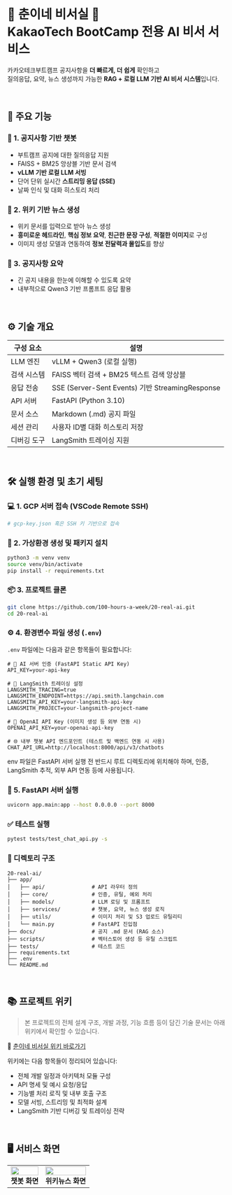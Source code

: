 # 💛 춘이네 비서실 🤎 <br> KakaoTech BootCamp 전용 AI 비서 서비스

카카오테크부트캠프 공지사항을 **더 빠르게, 더 쉽게** 확인하고  
질의응답, 요약, 뉴스 생성까지 가능한 **RAG + 로컬 LLM 기반 AI 비서 시스템**입니다.

<br>

## 📌 주요 기능

### 🤖 1. 공지사항 기반 챗봇
- 부트캠프 공지에 대한 질의응답 지원
- FAISS + BM25 앙상블 기반 문서 검색
- **vLLM 기반 로컬 LLM 서빙**
- 단어 단위 실시간 **스트리밍 응답 (SSE)**
- 날짜 인식 및 대화 히스토리 처리

### 📰 2. 위키 기반 뉴스 생성
- 위키 문서를 입력으로 받아 뉴스 생성
- **흥미로운 헤드라인**, **핵심 정보 요약**, **친근한 문장 구성**, **적절한 이미지**로 구성
- 이미지 생성 모델과 연동하여 **정보 전달력과 몰입도**를 향상

### 📝 3. 공지사항 요약
- 긴 공지 내용을 한눈에 이해할 수 있도록 요약
- 내부적으로 Qwen3 기반 프롬프트 응답 활용

<br>

## ⚙️ 기술 개요

| 구성 요소 | 설명 |
|-----------|------|
| LLM 엔진 | vLLM + Qwen3 (로컬 실행) |
| 검색 시스템 | FAISS 벡터 검색 + BM25 텍스트 검색 앙상블 |
| 응답 전송 | SSE (Server-Sent Events) 기반 StreamingResponse |
| API 서버 | FastAPI (Python 3.10) |
| 문서 소스 | Markdown (.md) 공지 파일 |
| 세션 관리 | 사용자 ID별 대화 히스토리 저장 |
| 디버깅 도구 | LangSmith 트레이싱 지원 |

<br>

## 🛠️ 실행 환경 및 초기 세팅

### 💻 1. GCP 서버 접속 (VSCode Remote SSH)
```bash
# gcp-key.json 혹은 SSH 키 기반으로 접속
```

### 🧪 2. 가상환경 생성 및 패키지  설치
```bash
python3 -m venv venv
source venv/bin/activate
pip install -r requirements.txt
```

### 📦 3. 프로젝트 클론
```bash
git clone https://github.com/100-hours-a-week/20-real-ai.git
cd 20-real-ai
```

### ⚙️ 4. 환경변수 파일 생성 (`.env`)
`.env` 파일에는 다음과 같은 항목들이 필요합니다:
```env
# 🔐 AI 서버 인증 (FastAPI Static API Key)
API_KEY=your-api-key

# 🧪 LangSmith 트레이싱 설정
LANGSMITH_TRACING=true
LANGSMITH_ENDPOINT=https://api.smith.langchain.com
LANGSMITH_API_KEY=your-langsmith-api-key
LANGSMITH_PROJECT=your-langsmith-project-name

# 🤖 OpenAI API Key (이미지 생성 등 외부 연동 시)
OPENAI_API_KEY=your-openai-api-key

# 🌐 내부 챗봇 API 엔드포인트 (테스트 및 백엔드 연동 시 사용)
CHAT_API_URL=http://localhost:8000/api/v3/chatbots
```
env 파일은 FastAPI 서버 실행 전 반드시 루트 디렉토리에 위치해야 하며,
인증, LangSmith 추적, 외부 API 연동 등에 사용됩니다.

### 🚀 5. FastAPI 서버 실행
```bash
uvicorn app.main:app --host 0.0.0.0 --port 8000
```

### ✅ 테스트 실행
```bash
pytest tests/test_chat_api.py -s
```

### 📁 디렉토리 구조
```
20-real-ai/
├── app/
│   ├── api/               # API 라우터 정의
│   ├── core/              # 인증, 유틸, 예외 처리
│   ├── models/            # LLM 로딩 및 프롬프트
│   ├── services/          # 챗봇, 요약, 뉴스 생성 로직
│   ├── utils/             # 이미지 처리 및 S3 업로드 유틸리티
│   └── main.py            # FastAPI 진입점
├── docs/                  # 공지 .md 문서 (RAG 소스)
├── scripts/               # 벡터스토어 생성 등 유틸 스크립트
├── tests/                 # 테스트 코드
├── requirements.txt
├── .env
└── README.md
```

<br>

## 📚 프로젝트 위키

> 본 프로젝트의 전체 설계 구조, 개발 과정, 기능 흐름 등이 담긴 기술 문서는 아래 위키에서 확인할 수 있습니다.

📎 [춘이네 비서실 위키 바로가기](https://github.com/100-hours-a-week/20-real-wiki/wiki)

위키에는 다음 항목들이 정리되어 있습니다:
- 전체 개발 일정과 아키텍처 모듈 구성
- API 명세 및 예시 요청/응답
- 기능별 처리 로직 및 내부 호출 구조
- 모델 서빙, 스트리밍 및 최적화 설계
- LangSmith 기반 디버깅 및 트레이싱 전략

<br>

## 🖥️ 서비스 화면
<table>
  <tr>
    <td align="center">
      <img src="https://media.discordapp.net/attachments/1384817448846491719/1398533556665319578/image.png?ex=6885b55f&is=688463df&hm=7c9fc756bbf91f7cfe1067c0ec8bdac8e17bd5247eb73324b9bed481a9ecd7b4&=&format=webp&quality=lossless&width=902&height=1606" width="100%"/>
      <br/>
      <div><strong>챗봇 화면</strong></div>
    </td>
    <td align="center">
      <img src="https://media.discordapp.net/attachments/1384817448846491719/1398533507550019604/image.png?ex=6885b553&is=688463d3&hm=979c6c849a378545679f81fe1bbe625cd5078e23fd9e0d7076528a167c843a01&=&format=webp&quality=lossless&width=902&height=1606" width="100%"/>
      <br/>
      <div><strong>위키뉴스 화면</strong></div>
    </td>
  </tr>
</table>